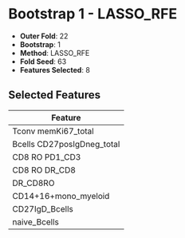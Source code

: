 # Bootstrap 1 - LASSO_RFE

- **Outer Fold**: 22
- **Bootstrap**: 1
- **Method**: LASSO_RFE
- **Fold Seed**: 63
- **Features Selected**: 8

## Selected Features

| Feature |
|---------|
| Tconv memKi67_total |
| Bcells CD27posIgDneg_total |
| CD8 RO PD1_CD3 |
| CD8 RO DR_CD8 |
| DR_CD8RO |
| CD14+16+mono_myeloid |
| CD27IgD_Bcells |
| naive_Bcells |
